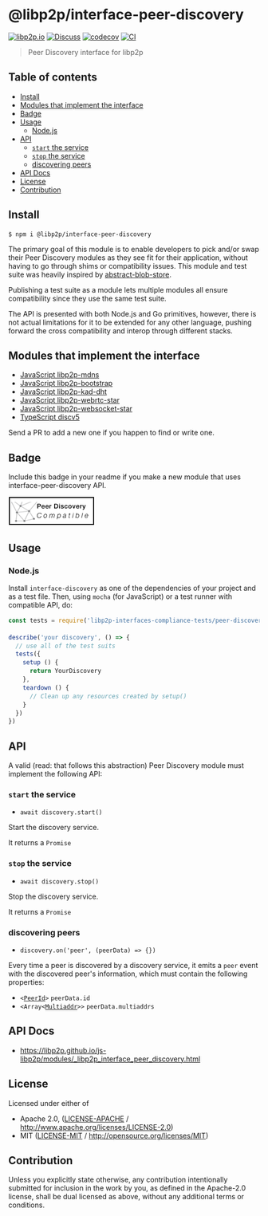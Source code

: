 # @libp2p/interface-peer-discovery <!-- omit in toc -->

[![libp2p.io](https://img.shields.io/badge/project-libp2p-yellow.svg?style=flat-square)](http://libp2p.io/)
[![Discuss](https://img.shields.io/discourse/https/discuss.libp2p.io/posts.svg?style=flat-square)](https://discuss.libp2p.io)
[![codecov](https://img.shields.io/codecov/c/github/libp2p/js-libp2p.svg?style=flat-square)](https://codecov.io/gh/libp2p/js-libp2p)
[![CI](https://img.shields.io/github/actions/workflow/status/libp2p/js-libp2p/js-test-and-release.yml?branch=master\&style=flat-square)](https://github.com/libp2p/js-libp2p/actions/workflows/js-test-and-release.yml?query=branch%3Amaster)

> Peer Discovery interface for libp2p

## Table of contents <!-- omit in toc -->

- [Install](#install)
- [Modules that implement the interface](#modules-that-implement-the-interface)
- [Badge](#badge)
- [Usage](#usage)
  - [Node.js](#nodejs)
- [API](#api)
  - [`start` the service](#start-the-service)
  - [`stop` the service](#stop-the-service)
  - [discovering peers](#discovering-peers)
- [API Docs](#api-docs)
- [License](#license)
- [Contribution](#contribution)

## Install

```console
$ npm i @libp2p/interface-peer-discovery
```

The primary goal of this module is to enable developers to pick and/or swap their Peer Discovery modules as they see fit for their application, without having to go through shims or compatibility issues. This module and test suite was heavily inspired by [abstract-blob-store](https://github.com/maxogden/abstract-blob-store).

Publishing a test suite as a module lets multiple modules all ensure compatibility since they use the same test suite.

The API is presented with both Node.js and Go primitives, however, there is not actual limitations for it to be extended for any other language, pushing forward the cross compatibility and interop through different stacks.

## Modules that implement the interface

- [JavaScript libp2p-mdns](https://github.com/libp2p/js-libp2p-mdns)
- [JavaScript libp2p-bootstrap](https://github.com/libp2p/js-libp2p-bootstrap)
- [JavaScript libp2p-kad-dht](https://github.com/libp2p/js-libp2p-kad-dht)
- [JavaScript libp2p-webrtc-star](https://github.com/libp2p/js-libp2p-webrtc-star)
- [JavaScript libp2p-websocket-star](https://github.com/libp2p/js-libp2p-websocket-star)
- [TypeScript discv5](https://github.com/chainsafe/discv5)

Send a PR to add a new one if you happen to find or write one.

## Badge

Include this badge in your readme if you make a new module that uses interface-peer-discovery API.

![](img/badge.png)

## Usage

### Node.js

Install `interface-discovery` as one of the dependencies of your project and as a test file. Then, using `mocha` (for JavaScript) or a test runner with compatible API, do:

```js
const tests = require('libp2p-interfaces-compliance-tests/peer-discovery')

describe('your discovery', () => {
  // use all of the test suits
  tests({
    setup () {
      return YourDiscovery
    },
    teardown () {
      // Clean up any resources created by setup()
    }
  })
})
```

## API

A valid (read: that follows this abstraction) Peer Discovery module must implement the following API:

### `start` the service

- `await discovery.start()`

Start the discovery service.

It returns a `Promise`

### `stop` the service

- `await discovery.stop()`

Stop the discovery service.

It returns a `Promise`

### discovering peers

- `discovery.on('peer', (peerData) => {})`

Every time a peer is discovered by a discovery service, it emits a `peer` event with the discovered peer's information, which must contain the following properties:

- `<`[`PeerId`](https://github.com/libp2p/js-peer-id)`>` `peerData.id`
- `<Array<`[`Multiaddr`](https://github.com/multiformats/js-multiaddr)`>>` `peerData.multiaddrs`

## API Docs

- <https://libp2p.github.io/js-libp2p/modules/_libp2p_interface_peer_discovery.html>

## License

Licensed under either of

- Apache 2.0, ([LICENSE-APACHE](LICENSE-APACHE) / <http://www.apache.org/licenses/LICENSE-2.0>)
- MIT ([LICENSE-MIT](LICENSE-MIT) / <http://opensource.org/licenses/MIT>)

## Contribution

Unless you explicitly state otherwise, any contribution intentionally submitted for inclusion in the work by you, as defined in the Apache-2.0 license, shall be dual licensed as above, without any additional terms or conditions.

